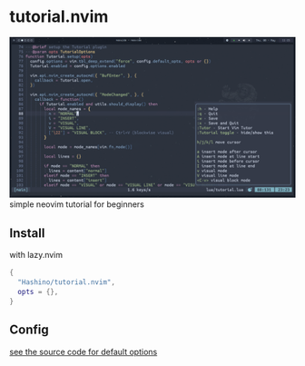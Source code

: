 # tutorial.nvim
![example](https://raw.githubusercontent.com/Hashino/tutorial.nvim/main/example.png)
simple neovim tutorial for beginners


## Install

with lazy.nvim
```lua
{
  "Hashino/tutorial.nvim",
  opts = {},
}
```
## Config

[see the source code for default options](https://github.com/Hashino/tutorial.nvim/blob/main/lua/tutorial/config.lua)
